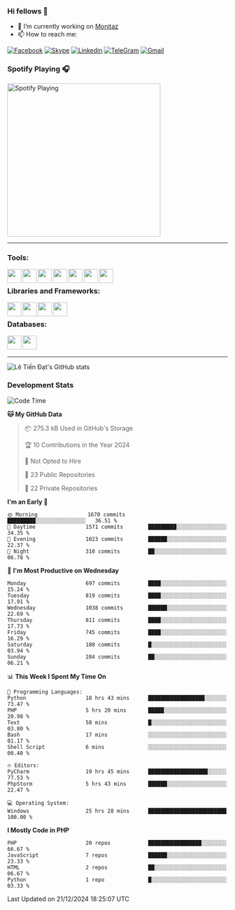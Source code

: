 ### Hi fellows 👋
- 🔭 I’m currently working on [Monitaz](https://monitaz.com/)
- 📫 How to reach me:

[![Facebook](https://img.shields.io/badge/Facebook-0000FF?logo=facebook&logoColor=white)](https://www.facebook.com/le.dat155)
[![Skype](https://img.shields.io/badge/Skype-blue?logo=skype&logoColor=white)](https://join.skype.com/invite/lr2sd8ZndbWr)
[![Linkedin](https://img.shields.io/badge/LinkedIn-0A66C2?logo=linkedin)](https://www.linkedin.com/in/ti%E1%BA%BFn-%C4%91%E1%BA%A1t-l%C3%AA-ba267a232/)
[![TeleGram](https://img.shields.io/badge/telegram-EF0EFF?logo=telegram)](https://t.me/subibi1505)
[![Gmail](https://img.shields.io/badge/Gmail-green?logo=gmail)](mailto:tiendat15599.dev@gmail.com)

### Spotify Playing 🎧
[<img src="https://tiendat-spotify.vercel.app/api/spotify" alt="Spotify Playing" width="350" />](https://open.spotify.com/user/21wi7t5t4zyugx5mgetrdo7xa)

---

### Tools:
<img align='left' height="32" width="32" src="https://upload.wikimedia.org/wikipedia/commons/thumb/c/c9/PhpStorm_Icon.svg/2048px-PhpStorm_Icon.svg.png">
<img align='left' height="32" width="32" src="https://upload.wikimedia.org/wikipedia/commons/thumb/1/1d/PyCharm_Icon.svg/1200px-PyCharm_Icon.svg.png">
<img align='left' height="32" width="32" src="https://cdn2.iconfinder.com/data/icons/pack1-baco-flurry-icons-style/512/XAMPP.png">
<img align='left' height="32" width="32" src="https://www.docker.com/wp-content/uploads/2022/03/vertical-logo-monochromatic.png">
<img align='left' height="32" width="32" src="https://www.mamp.info/images/icons/mamp-pro.png">
<img align='left' height="32" width="32" src="https://www.puttygen.com/wp-content/uploads/2019/05/Termius.png">
<img align='left' height="32" width="32" src="https://1475031.s21i.faiusr.com/4/1/ABUIABAEGAAg3dWc8AUoq7a8hAIwgAg4gAg.png">
<br>

### Libraries and Frameworks:
<img align='left' height="32" width="32" src="https://i0.wp.com/phocode.com/wp-content/uploads/2019/11/scrapyLogo.png?fit=300%2C300&ssl=1&w=640">
<img align='left' height="32" width="32" src="https://upload.wikimedia.org/wikipedia/commons/thumb/9/9a/Laravel.svg/985px-Laravel.svg.png">
<img align='left' height="32" width="32" src="https://cdn.worldvectorlogo.com/logos/codeigniter.svg">
<img align='left' height="32" width="32" src="https://upload.wikimedia.org/wikipedia/commons/thumb/e/ea/Zend-framework.svg/2560px-Zend-framework.svg.png">
<br>

### Databases:
<img align='left' height="32" width="32" src="https://download.logo.wine/logo/MySQL/MySQL-Logo.wine.png">
<img align='left' height="32" width="32" src="https://seeklogo.com/images/E/elasticsearch-logo-C75C4578EC-seeklogo.com.png">

<br>
<br>

---
![Lê Tiến Đạt's GitHub stats](https://github-readme-stats.vercel.app/api?username=tiendat15599&show_icons=true&count_private=true&theme=tokyonight)
### Development Stats


<!--START_SECTION:waka-->
![Code Time](http://img.shields.io/badge/Code%20Time-2%2C173%20hrs%2026%20mins-blue)

**🐱 My GitHub Data** 

> 📦 275.3 kB Used in GitHub's Storage 
 > 
> 🏆 10 Contributions in the Year 2024
 > 
> 🚫 Not Opted to Hire
 > 
> 📜 23 Public Repositories 
 > 
> 🔑 22 Private Repositories 
 > 
**I'm an Early 🐤** 

```text
🌞 Morning                1670 commits        █████████░░░░░░░░░░░░░░░░   36.51 % 
🌆 Daytime                1571 commits        █████████░░░░░░░░░░░░░░░░   34.35 % 
🌃 Evening                1023 commits        ██████░░░░░░░░░░░░░░░░░░░   22.37 % 
🌙 Night                  310 commits         ██░░░░░░░░░░░░░░░░░░░░░░░   06.78 % 
```
📅 **I'm Most Productive on Wednesday** 

```text
Monday                   697 commits         ████░░░░░░░░░░░░░░░░░░░░░   15.24 % 
Tuesday                  819 commits         ████░░░░░░░░░░░░░░░░░░░░░   17.91 % 
Wednesday                1038 commits        ██████░░░░░░░░░░░░░░░░░░░   22.69 % 
Thursday                 811 commits         ████░░░░░░░░░░░░░░░░░░░░░   17.73 % 
Friday                   745 commits         ████░░░░░░░░░░░░░░░░░░░░░   16.29 % 
Saturday                 180 commits         █░░░░░░░░░░░░░░░░░░░░░░░░   03.94 % 
Sunday                   284 commits         ██░░░░░░░░░░░░░░░░░░░░░░░   06.21 % 
```


📊 **This Week I Spent My Time On** 

```text
💬 Programming Languages: 
Python                   18 hrs 43 mins      ██████████████████░░░░░░░   73.47 % 
PHP                      5 hrs 20 mins       █████░░░░░░░░░░░░░░░░░░░░   20.98 % 
Text                     58 mins             █░░░░░░░░░░░░░░░░░░░░░░░░   03.80 % 
Bash                     17 mins             ░░░░░░░░░░░░░░░░░░░░░░░░░   01.17 % 
Shell Script             6 mins              ░░░░░░░░░░░░░░░░░░░░░░░░░   00.40 % 

🔥 Editors: 
PyCharm                  19 hrs 45 mins      ███████████████████░░░░░░   77.53 % 
PhpStorm                 5 hrs 43 mins       ██████░░░░░░░░░░░░░░░░░░░   22.47 % 

💻 Operating System: 
Windows                  25 hrs 28 mins      █████████████████████████   100.00 % 
```

**I Mostly Code in PHP** 

```text
PHP                      20 repos            █████████████████░░░░░░░░   66.67 % 
JavaScript               7 repos             ██████░░░░░░░░░░░░░░░░░░░   23.33 % 
HTML                     2 repos             ██░░░░░░░░░░░░░░░░░░░░░░░   06.67 % 
Python                   1 repo              █░░░░░░░░░░░░░░░░░░░░░░░░   03.33 % 
```




 Last Updated on 21/12/2024 18:25:07 UTC
<!--END_SECTION:waka-->
